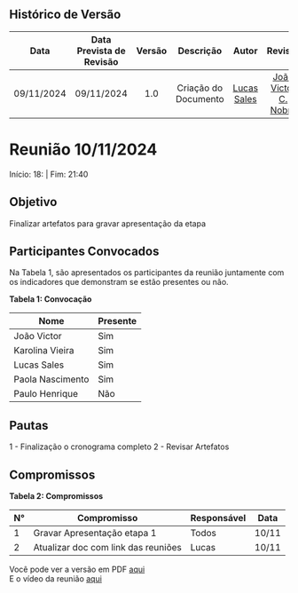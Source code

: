 ## Histórico de Versão
|    Data    | Data Prevista de Revisão | Versão |      Descrição       |                    Autor                    |                     Revisor                      |
| :--------: | :----------------------: | :----: | :------------------: | :-----------------------------------------: | :----------------------------------------------: |
| 09/11/2024 |        09/11/2024        |  1.0   | Criação do Documento | [Lucas Sales](https://github.com/Lux-Sales) | [João Victor C. Nobre](https://github.com/Gam13) |


# Reunião 10/11/2024

Início: 18: | Fim: 21:40

## Objetivo

Finalizar artefatos para gravar apresentação da etapa

## Participantes Convocados
Na Tabela 1, são apresentados os participantes da reunião juntamente com os indicadores que demonstram se estão presentes ou não.

**Tabela 1: Convocação**

| Nome             | Presente |
| ---------------- | -------- |
| João Victor      | Sim      |
| Karolina Vieira  | Sim      |
| Lucas Sales      | Sim      |
| Paola Nascimento | Sim      |
| Paulo Henrique   | Não      |

## Pautas

1 - Finalização o cronograma completo
2 - Revisar Artefatos



## Compromissos

**Tabela 2: Compromissos**

| N°  | Compromisso                         | Responsável | Data  |
| --- | ----------------------------------- | ----------- | ----- |
| 1   | Gravar Apresentação etapa 1         | Todos       | 10/11 |
| 2   | Atualizar doc com link das reuniões | Lucas       | 10/11 |


Você pode ver a versão em PDF [aqui](../assets/atas/DPDF_AtaReuniao_20241110.pdf) </br>
E o vídeo da reunião [aqui]()